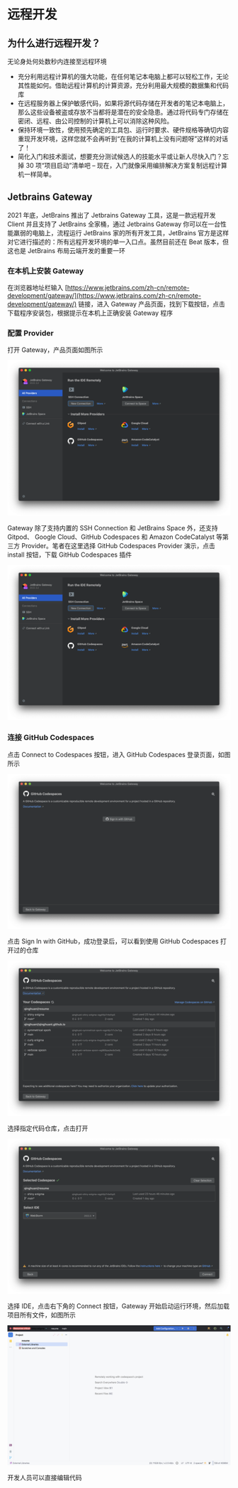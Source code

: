 # 远程开发

## 为什么进行远程开发？

无论身处何处数秒内连接至远程环境

- 充分利用远程计算机的强大功能，在任何笔记本电脑上都可以轻松工作，无论其性能如何。借助远程计算机的计算资源，充分利用最大规模的数据集和代码库
- 在远程服务器上保护敏感代码，如果将源代码存储在开发者的笔记本电脑上，那么这些设备被盗或存放不当都将是潜在的安全隐患。通过将代码专门存储在密闭、远程、由公司控制的计算机上可以消除这种风险。
- 保持环境一致性，使用预先确定的工具包、运行时要求、硬件规格等确切内容重现开发环境，这样您就不会再听到“在我的计算机上没有问题呀”这样的对话了！
- 简化入门和技术面试，想要充分测试候选人的技能水平或让新人尽快入门？忘掉 30 项“项目启动”清单吧 – 现在，入门就像采用编排解决方案复制远程计算机一样简单。

## Jetbrains Gateway

2021 年底，JetBrains 推出了 Jetbrains Gateway 工具，这是一款远程开发 Client 并且支持了 JetBrains 全家桶，通过 Jetbrains Gateway 你可以在一台性能羸弱的电脑上，流程运行 JetBrains 家的所有开发工具，JetBrains 官方是这样对它进行描述的：所有远程开发环境的单一入口点。虽然目前还在 Beat 版本，但这也是 JetBrains 布局云端开发的重要一环

### 在本机上安装 Gateway

在浏览器地址栏输入 [https://www.jetbrains.com/zh-cn/remote-development/gateway/](https://www.jetbrains.com/zh-cn/remote-development/gateway/) 链接，进入 Gateway 产品页面，找到下载按钮，点击下载程序安装包，根据提示在本机上正确安装 Gateway 程序

### 配置 Provider

打开 Gateway，产品页面如图所示

![Welcome to Gateway](./images/remote/welcome_gateway.png)

Gateway 除了支持内置的 SSH Connection 和 JetBrains Space 外，还支持 Gitpod、 Google Cloud、GitHub Codespaces 和 Amazon CodeCatalyst 等第三方 Provider。笔者在这里选择 GitHub Codespaces Provider 演示，点击 install 按钮，下载 GitHub Codespaces 插件

![Gateway GitHub Codespaces](./images/remote/welcome_gateway.png)

### 连接 GitHub Codespaces

点击 Connect to Codespaces 按钮，进入 GitHub Codespaces 登录页面，如图所示

![GitHub Codespaces Login](./images/remote/guthub_codespaces_login.png)

点击 Sign In with GitHub，成功登录后，可以看到使用 GitHub Codespaces 打开过的仓库

![GitHub Codespaces Repo List](./images/remote/github_codespaces_repos.png)

选择指定代码仓库，点击打开

![Repo Detail](./images/remote/repo_detail.png)

选择 IDE，点击右下角的 Connect 按钮，Gateway 开始启动运行环境，然后加载项目所有文件，如图所示

![Gateway Project](./images/remote/gateway_repo.png)

开发人员可以直接编辑代码

